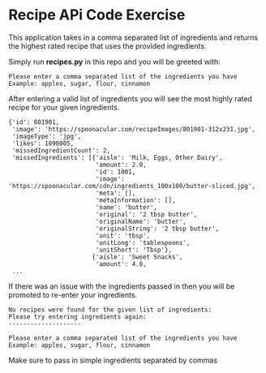 # Recipe APi Code Exercise 

This application takes in a comma separated list of ingredients and returns the highest rated recipe that uses the 
provided ingredients.

Simply run **recipes.py** in this repo and you will be greeted with:
```
Please enter a comma separated list of the ingredients you have
Example: apples, sugar, flour, cinnamon
```

After entering a valid list of ingredients you will see the most highly rated recipe for your given 
ingredients.

```
{'id': 801901,
 'image': 'https://spoonacular.com/recipeImages/801901-312x231.jpg',
 'imageType': 'jpg',
 'likes': 1090005,
 'missedIngredientCount': 2,
 'missedIngredients': [{'aisle': 'Milk, Eggs, Other Dairy',
                        'amount': 2.0,
                        'id': 1001,
                        'image': 'https://spoonacular.com/cdn/ingredients_100x100/butter-sliced.jpg',
                        'meta': [],
                        'metaInformation': [],
                        'name': 'butter',
                        'original': '2 tbsp butter',
                        'originalName': 'butter',
                        'originalString': '2 tbsp butter',
                        'unit': 'tbsp',
                        'unitLong': 'tablespoons',
                        'unitShort': 'Tbsp'},
                       {'aisle': 'Sweet Snacks',
                        'amount': 4.0,
 ...
```
If there was an issue with the ingredients passed in then you will be promoted to re-enter your ingredients.

```
No recipes were found for the given list of ingredients: 
Please try entering ingredients again:
--------------------

Please enter a comma separated list of the ingredients you have
Example: apples, sugar, flour, cinnamon
```
Make sure to pass in simple ingredients separated by commas  
